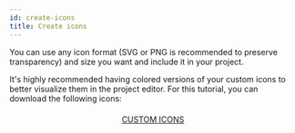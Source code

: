 ```yaml
---
id: create-icons
title: Create icons
---
```


You can use any icon format (SVG or PNG is recommended to preserve transparency) and size you want and include it in your project. 

It's highly recommended having colored versions of your custom icons to better visualize them in the project editor.
For this tutorial, you can download the following icons:

<div markdown="1" style="text-align: center; margin-top: 20px">
<a class="button"
href="../assets/custom-icons/Custom-Icons.zip">CUSTOM ICONS</a>
</div>

